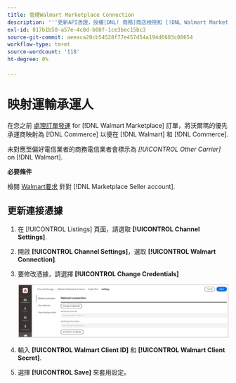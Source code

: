 ```yaml
---
title: 管理Walmart Marketplace Connection
description: '''更新API憑證，授權[DNL! 商務]商店檢視和 [!DNL Walmart Marketplace]. The connection is required to connect [!DNL Commerce] 產品清單，並同步庫存、價格、訂單和發運資料。 [!DNL Commerce] 還有沃爾瑪。'
exl-id: 817b1b58-a57e-4c8d-b08f-1ce3bec15bc3
source-git-commit: aeeaca20cb54528f77e457d54a194d6603c08654
workflow-type: tm+mt
source-wordcount: '118'
ht-degree: 0%

---
```


# 映射運輸承運人

在您之前 [處理訂單發運](process-orders.md#ship-an-order) for [!DNL Walmart Marketplace] 訂單，將沃爾瑪的優先承運商映射為 [!DNL Commerce] 以便在 [!DNL Walmart] 和 [!DNL Commerce].

未對應至偏好電信業者的商務電信業者會標示為 *[!UICONTROL Other Carrier]* on [!DNL Walmart].

**必要條件**

檢閱 [Walmart要求](walmart-requirements.md) 針對 [!DNL Marketplace Seller account].

## 更新連接憑據

1. 在 [!UICONTROL Listings] 頁面，請選取 **[!UICONTROL Channel Settings]**.

1. 開啟 **[!UICONTROL Channel Settings]**，選取 **[!UICONTROL Walmart Connection]**.

1. 要修改憑據，請選擇 **[!UICONTROL Change Credentials]**

   ![更新Walmart API憑據以授權連接](assets/update-connection-credentials.png)

1. 輸入 **[!UICONTROL Walmart Client ID]** 和 **[!UICONTROL Walmart Client Secret]**.

1. 選擇 **[!UICONTROL Save]** 來套用設定。
